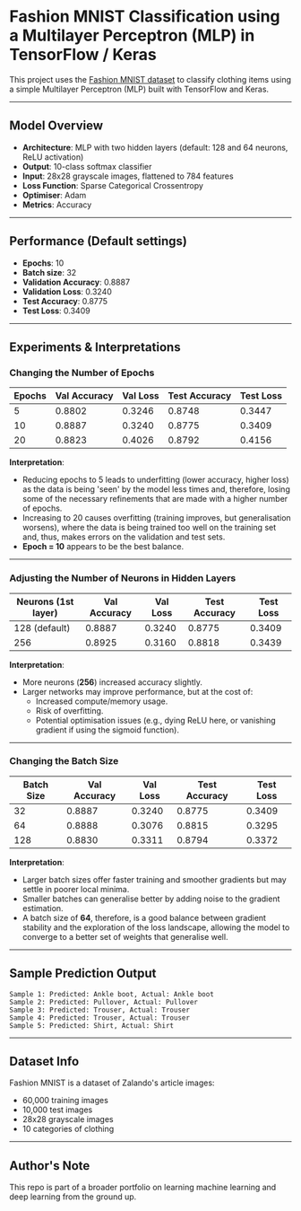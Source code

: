 # Fashion MNIST Classification using a Multilayer Perceptron (MLP) in TensorFlow / Keras

This project uses the [Fashion MNIST dataset](https://github.com/zalandoresearch/fashion-mnist) to classify clothing items using a simple Multilayer Perceptron (MLP) built with TensorFlow and Keras.

---

## Model Overview

- **Architecture**: MLP with two hidden layers (default: 128 and 64 neurons, ReLU activation)
- **Output**: 10-class softmax classifier
- **Input**: 28x28 grayscale images, flattened to 784 features
- **Loss Function**: Sparse Categorical Crossentropy
- **Optimiser**: Adam
- **Metrics**: Accuracy

---

## Performance (Default settings)

- **Epochs**: 10  
- **Batch size**: 32  
- **Validation Accuracy**: 0.8887  
- **Validation Loss**: 0.3240  
- **Test Accuracy**: 0.8775  
- **Test Loss**: 0.3409  

---

## Experiments & Interpretations

### Changing the Number of Epochs

| Epochs | Val Accuracy | Val Loss | Test Accuracy  | Test Loss  |
|--------|--------------|----------|----------------|------------|
| 5      | 0.8802       | 0.3246   | 0.8748         | 0.3447     |
| 10     | 0.8887       | 0.3240   | 0.8775         | 0.3409     |
| 20     | 0.8823       | 0.4026   | 0.8792         | 0.4156     |

**Interpretation**:
- Reducing epochs to 5 leads to underfitting (lower accuracy, higher loss) as the data is being 'seen' by the model less times and, therefore, losing some of the necessary refinements that are made with a higher number of epochs.
- Increasing to 20 causes overfitting (training improves, but generalisation worsens), where the data is being trained too well on the training set and, thus, makes errors on the validation and test sets.
- **Epoch = 10** appears to be the best balance.

---

### Adjusting the Number of Neurons in Hidden Layers

| Neurons (1st layer) | Val Accuracy | Val Loss | Test Accuracy  | Test Loss  |
|---------------------|--------------|----------|----------------|------------|
| 128 (default)       | 0.8887       | 0.3240   | 0.8775         | 0.3409     |
| 256                 | 0.8925       | 0.3160   | 0.8818         | 0.3439     |

**Interpretation**:
- More neurons (**256**) increased accuracy slightly.
- Larger networks may improve performance, but at the cost of:
  - Increased compute/memory usage.
  - Risk of overfitting.
  - Potential optimisation issues (e.g., dying ReLU here, or vanishing gradient if using the sigmoid function).

---

### Changing the Batch Size

| Batch Size | Val Accuracy | Val Loss | Test Accuracy  | Test Loss  |
|------------|--------------|----------|----------------|------------|
| 32         | 0.8887       | 0.3240   | 0.8775         | 0.3409     |
| 64         | 0.8888       | 0.3076   | 0.8815         | 0.3295     |
| 128        | 0.8830       | 0.3311   | 0.8794         | 0.3372     |

**Interpretation**:
- Larger batch sizes offer faster training and smoother gradients but may settle in poorer local minima.
- Smaller batches can generalise better by adding noise to the gradient estimation.
- A batch size of **64**, therefore, is a good balance between gradient stability and the exploration of the loss landscape, allowing the model to converge to a better set of weights that generalise well.

---


## Sample Prediction Output
```
Sample 1: Predicted: Ankle boot, Actual: Ankle boot
Sample 2: Predicted: Pullover, Actual: Pullover
Sample 3: Predicted: Trouser, Actual: Trouser
Sample 4: Predicted: Trouser, Actual: Trouser
Sample 5: Predicted: Shirt, Actual: Shirt
```

---

## Dataset Info

Fashion MNIST is a dataset of Zalando's article images:
- 60,000 training images
- 10,000 test images
- 28x28 grayscale images
- 10 categories of clothing

---

## Author's Note

This repo is part of a broader portfolio on learning machine learning and deep learning from the ground up.
